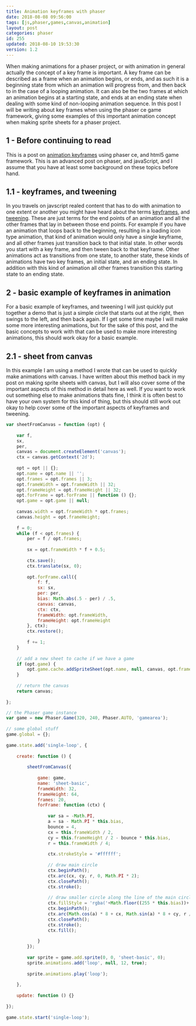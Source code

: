 ```yaml
---
title: Animation keyframes with phaser
date: 2018-08-08 09:56:00
tags: [js,phaser,games,canvas,animation]
layout: post
categories: phaser
id: 255
updated: 2018-08-10 19:53:30
version: 1.2
---
```


When making animations for a phaser project, or with animation in general actually the concept of a key frame is important. A key frame can be described as a frame when an animation begins, or ends, and as such it is a beginning state from which an animation will progress from, and then back to in the case of a looping animation. It can also be the two frames at which an animation begins at a starting state, and ends at an ending state when dealing with some kind of non-looping animation sequence. In this post I will be writing about key frames when using the phaser ce game framework, giving some examples of this important animation concept when making sprite sheets for a phaser project.

<!-- more -->

## 1 - Before continuing to read

This is a post on [animation keyframes](https://en.wikipedia.org/wiki/Key_frame) using phaser ce, and html5 game framework. This is an advanced post on phaser, and javaScript, and I assume that you have at least some background on these topics before hand.

## 1.1 - keyframes, and tweening

In you travels on javscript realed content that has to do with animation to one extent or another you might have heard about the terms [keyframes](https://en.wikipedia.org/wiki/Key_frame), and [tweening](https://en.wikipedia.org/wiki/Key_frame). These are just terms for the end points of an animation and all the other frames that lay in between those end points. For example if you have an animation that loops back to the beginning, resulting in a loading icon type animation, that kind of animation would only have a single keyframe, and all other frames just transition back to that initial state. In other words you start with a key frame, and then tween back to that keyframe. Other animations act as transitions from one state, to another state, these kinds of animations have two key frames, an initial state, and an ending state. In addition with this kind of animation all other frames transition this starting state to an ending state.

## 2 - basic example of keyframes in animation

For a basic example of keyframes, and tweening I will just quickly put together a demo that is just a simple circle that starts out at the right, then swings to the left, and then back again. If I get some time maybe I will make some more interesting animations, but for the sake of this post, and the basic concepts to work with that can be used to make more interesting animations, this should work okay for a basic example.

## 2.1 - sheet from canvas

In this example I am using a method I wrote that can be used to quickly make animations with canvas. I have written about this method back in my post on making sprite sheets with canvas, but I will also cover some of the important aspects of this method in detail here as well. If you want to work out something else to make animations thats fine, I think it is often best to have your own system for this kind of thing, but this should still work out okay to help cover some of the important aspects of keyframes and tweening.

```js
var sheetFromCanvas = function (opt) {
 
    var f,
    sx,
    per,
    canvas = document.createElement('canvas');
    ctx = canvas.getContext('2d');
 
    opt = opt || {};
    opt.name = opt.name || '';
    opt.frames = opt.frames || 3;
    opt.frameWidth = opt.frameWidth || 32;
    opt.frameHeight = opt.frameHeight || 32;
    opt.forFrame = opt.forFrame || function () {};
    opt.game = opt.game || null;
 
    canvas.width = opt.frameWidth * opt.frames;
    canvas.height = opt.frameHeight;
 
    f = 0;
    while (f < opt.frames) {
        per = f / opt.frames;
 
        sx = opt.frameWidth * f + 0.5;
 
        ctx.save();
        ctx.translate(sx, 0);
 
        opt.forFrame.call({
            f: f,
            sx: sx,
            per: per,
            bias: Math.abs(.5 - per) / .5,
            canvas: canvas,
            ctx: ctx,
            frameWidth: opt.frameWidth,
            frameHeight: opt.frameHeight
        }, ctx);
        ctx.restore();
 
        f += 1;
    }
 
    // add a new sheet to cache if we have a game
    if (opt.game) {
        opt.game.cache.addSpriteSheet(opt.name, null, canvas, opt.frameWidth, opt.frameHeight, opt.frames, 0, 0);
    }
 
    // return the canvas
    return canvas;
 
};
```

```js
// the Phaser game instance
var game = new Phaser.Game(320, 240, Phaser.AUTO, 'gamearea');
 
// some global stuff
game.global = {};
 
game.state.add('single-loop', {
 
    create: function () {
 
        sheetFromCanvas({
 
            game: game,
            name: 'sheet-basic',
            frameWidth: 32,
            frameHeight: 64,
            frames: 20,
            forFrame: function (ctx) {
 
                var sa = -Math.PI,
                a = sa - Math.PI * this.bias,
                bounce = 4,
                cx = this.frameWidth / 2,
                cy = this.frameHeight / 2 - bounce * this.bias,
                r = this.frameWidth / 4;
 
                ctx.strokeStyle = '#ffffff';
 
                // draw main circle
                ctx.beginPath();
                ctx.arc(cx, cy, r, 0, Math.PI * 2);
                ctx.closePath();
                ctx.stroke();
 
                // draw smaller circle along the line of the main circle
                ctx.fillStyle = 'rgba('+Math.floor((255 * this.bias))+',0,0,1)';
                ctx.beginPath();
                ctx.arc(Math.cos(a) * 8 + cx, Math.sin(a) * 8 + cy, r / 4, 0, Math.PI * 2);
                ctx.closePath();
                ctx.stroke();
                ctx.fill();
 
            }
        });
 
        var sprite = game.add.sprite(0, 0, 'sheet-basic', 0);
        sprite.animations.add('loop', null, 12, true);
 
        sprite.animations.play('loop');
 
    },
 
    update: function () {}
 
});
 
game.state.start('single-loop');
```
